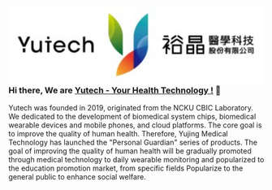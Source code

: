 <img src="https://raw.githubusercontent.com/YuTecHealth/YuTecHealth/master/Asset/Yutech_Logo.svg" align="right"
     alt="Yutech logo by CHIEH TSOU" width="" height="">
<!--![image](https://raw.githubusercontent.com/YuTecHealth/YuTecHealth/master/Asset/Yutech_Logo.svg)-->

### Hi there, We are [Yutech - Your Health Technology !](https://www.yutechealth.com/index_en.html) 👋
Yutech was founded in 2019, originated from the NCKU CBIC Laboratory. We dedicated to the development of biomedical system chips, biomedical wearable devices and mobile phones, and cloud platforms. The core goal is to improve the quality of human health. Therefore, Yujing Medical Technology has launched the "Personal Guardian" series of products. The goal of improving the quality of human health will be gradually promoted through medical technology to daily wearable monitoring and popularized to the education promotion market, from specific fields Popularize to the general public to enhance social welfare.



<!--
**YuTecHealth/YuTecHealth** is a ✨ _special_ ✨ repository because its `README.md` (this file) appears on your GitHub profile.

Here are some ideas to get you started:

- 🔭 I’m currently working on ...
- 🌱 I’m currently learning ...
- 👯 I’m looking to collaborate on ...
- 🤔 I’m looking for help with ...
- 💬 Ask me about ...
- 📫 How to reach me: ...
- 😄 Pronouns: ...
- ⚡ Fun fact: ...
-->
